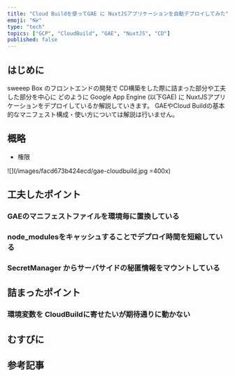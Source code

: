 ```yaml
---
title: "Cloud Buildを使ってGAE に NuxtJSアプリケーションを自動デプロイしてみた"
emoji: "👓"
type: "tech"
topics: ["GCP", "CloudBuild", "GAE", "NuxtJS", "CD"]
published: false
---
```


## はじめに

sweeep Box のフロントエンドの開発で
CD構築をした際に詰まった部分や工夫した部分を中心に
どのように Google App Engine (以下GAE)
に NuxtJSアプリケーションをデプロイしているか解説していきます。
GAEやCloud Buildの基本的なマニフェスト構成・使い方については解説は行いません。

## 概略

* 権限

![](/images/facd673b424ecd/gae-cloudbuild.jpg =400x)

## 工夫したポイント

### GAEのマニフェストファイルを環境毎に置換している

### node_modulesをキャッシュすることでデプロイ時間を短縮している

### SecretManager からサーバサイドの秘匿情報をマウントしている

## 詰まったポイント

### 環境変数を CloudBuildに寄せたいが期待通りに動かない

## むすびに

## 参考記事
